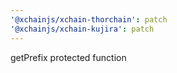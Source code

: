 ```yaml
---
'@xchainjs/xchain-thorchain': patch
'@xchainjs/xchain-kujira': patch
---
```


getPrefix protected function
